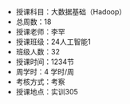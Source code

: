 
- 授课科目：大数据基础（Hadoop）
- 总周数：18
- 授课老师：李罕
- 授课班级：24人工智能1
- 班级人数：32
- 授课时间：1234节
- 周学时：4 学时/周
- 考核方式：考察
- 授课地点：实训305